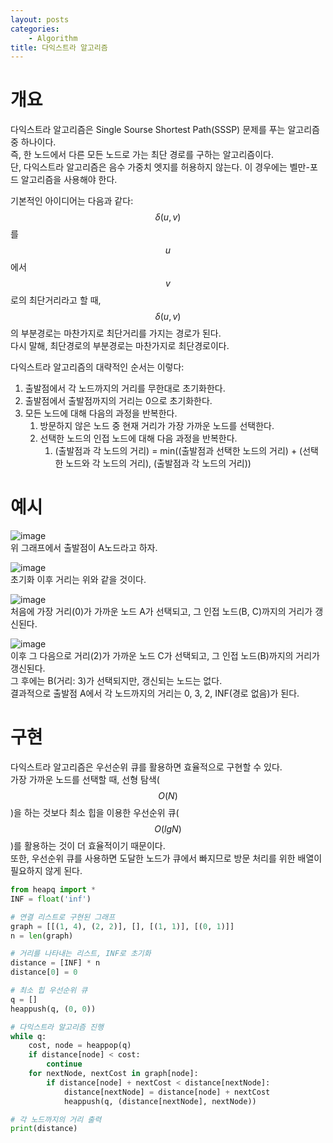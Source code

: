 ```yaml
---
layout: posts
categories:
    - Algorithm
title: 다익스트라 알고리즘
---
```


# 개요
다익스트라 알고리즘은 Single Sourse Shortest Path(SSSP) 문제를 푸는 알고리즘 중 하나이다.  
즉, 한 노드에서 다른 모든 노드로 가는 최단 경로를 구하는 알고리즘이다.  
단, 다익스트라 알고리즘은 음수 가중치 엣지를 허용하지 않는다. 이 경우에는 벨만-포드 알고리즘을 사용해야 한다.

기본적인 아이디어는 다음과 같다:  
$$\delta(u, v)$$를 $$u$$에서 $$v$$로의 최단거리라고 할 때, $$\delta (u, v)$$의 부분경로는 마찬가지로 최단거리를 가지는 경로가 된다.  
다시 말해, 최단경로의 부분경로는 마찬가지로 최단경로이다.

다익스트라 알고리즘의 대략적인 순서는 이렇다:  
1. 출발점에서 각 노드까지의 거리를 무한대로 초기화한다.  
2. 출발점에서 출발점까지의 거리는 0으로 초기화한다.  
3. 모든 노드에 대해 다음의 과정을 반복한다.  
    1. 방문하지 않은 노드 중 현재 거리가 가장 가까운 노드를 선택한다.  
    2. 선택한 노드의 인접 노드에 대해 다음 과정을 반복한다.  
        1. (출발점과 각 노드의 거리) = min((출발점과 선택한 노드의 거리) + (선택한 노드와 각 노드의 거리), (출발점과 각 노드의 거리))


# 예시
![image](https://user-images.githubusercontent.com/81351829/212799049-945292fa-5b40-4dbf-b458-3aabbe58c2bf.png)  
위 그래프에서 출발점이 A노드라고 하자.

![image](https://user-images.githubusercontent.com/81351829/212799970-4007d60f-619c-4249-abc5-fa7c8ef323e9.png)  
초기화 이후 거리는 위와 같을 것이다.

![image](https://user-images.githubusercontent.com/81351829/212800058-1badd14b-ccf3-42a3-8e7b-6b2a1ce16158.png)  
처음에 가장 거리(0)가 가까운 노드 A가 선택되고, 그 인접 노드(B, C)까지의 거리가 갱신된다.

![image](https://user-images.githubusercontent.com/81351829/212800203-56840a0f-152a-4918-a4e8-b6f74f0ede67.png)  
이후 그 다음으로 거리(2)가 가까운 노드 C가 선택되고, 그 인접 노드(B)까지의 거리가 갱신된다.  
그 후에는 B(거리: 3)가 선택되지만, 갱신되는 노드는 없다.  
결과적으로 출발점 A에서 각 노드까지의 거리는 0, 3, 2, INF(경로 없음)가 된다.



# 구현
다익스트라 알고리즘은 우선순위 큐를 활용하면 효율적으로 구현할 수 있다.  
가장 가까운 노드를 선택할 때, 선형 탐색($$O(N)$$)을 하는 것보다 최소 힙을 이용한 우선순위 큐($$O(lgN)$$)를 활용하는 것이 더 효율적이기 때문이다.  
또한, 우선순위 큐를 사용하면 도달한 노드가 큐에서 빠지므로 방문 처리를 위한 배열이 필요하지 않게 된다.

```python
from heapq import *
INF = float('inf')

# 연결 리스트로 구현된 그래프
graph = [[(1, 4), (2, 2)], [], [(1, 1)], [(0, 1)]]
n = len(graph)

# 거리를 나타내는 리스트, INF로 초기화
distance = [INF] * n
distance[0] = 0

# 최소 힙 우선순위 큐
q = []
heappush(q, (0, 0))

# 다익스트라 알고리즘 진행
while q:
    cost, node = heappop(q)
    if distance[node] < cost:
        continue
    for nextNode, nextCost in graph[node]:
        if distance[node] + nextCost < distance[nextNode]:
            distance[nextNode] = distance[node] + nextCost
            heappush(q, (distance[nextNode], nextNode))

# 각 노드까지의 거리 출력
print(distance)
```
